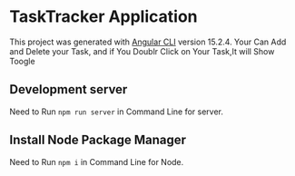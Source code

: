 # TaskTracker Application

This project was generated with [Angular CLI](https://github.com/angular/angular-cli) version 15.2.4.
Your Can Add and Delete your Task, and if You Doublr Click on Your Task,It will Show Toogle

## Development server

Need to Run `npm run server` in Command Line for server.

## Install Node Package Manager

Need to Run `npm i` in Command Line for Node.
